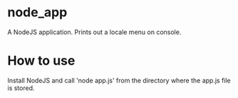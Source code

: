 # node_app
A NodeJS application. Prints out a locale menu on console. 

# How to use
Install NodeJS and call 'node app.js' from the directory where the app.js file is stored.

